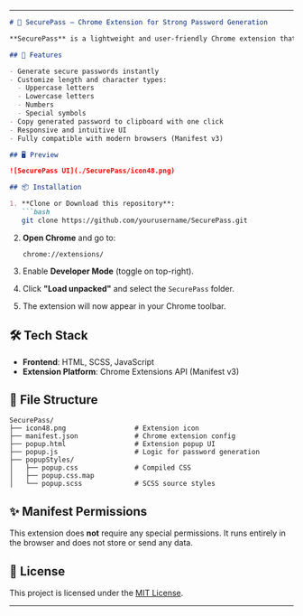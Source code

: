 
---

```markdown
# 🔐 SecurePass – Chrome Extension for Strong Password Generation

**SecurePass** is a lightweight and user-friendly Chrome extension that helps you generate strong, secure, and customizable passwords on the fly. Designed with simplicity and privacy in mind, it ensures your credentials remain safe without storing any data.

## 🚀 Features

- Generate secure passwords instantly
- Customize length and character types:
  - Uppercase letters
  - Lowercase letters
  - Numbers
  - Special symbols
- Copy generated password to clipboard with one click
- Responsive and intuitive UI
- Fully compatible with modern browsers (Manifest v3)

## 🖥️ Preview

![SecurePass UI](./SecurePass/icon48.png)

## 📦 Installation

1. **Clone or Download this repository**:
   ```bash
   git clone https://github.com/yourusername/SecurePass.git
   ```

2. **Open Chrome** and go to:
   ```
   chrome://extensions/
   ```

3. Enable **Developer Mode** (toggle on top-right).

4. Click **"Load unpacked"** and select the `SecurePass` folder.

5. The extension will now appear in your Chrome toolbar.

## 🛠️ Tech Stack

- **Frontend**: HTML, SCSS, JavaScript
- **Extension Platform**: Chrome Extensions API (Manifest v3)

## 📁 File Structure

```
SecurePass/
├── icon48.png                 # Extension icon
├── manifest.json              # Chrome extension config
├── popup.html                 # Extension popup UI
├── popup.js                   # Logic for password generation
├── popupStyles/
│   ├── popup.css              # Compiled CSS
│   ├── popup.css.map
│   └── popup.scss             # SCSS source styles
```

## ✨ Manifest Permissions

This extension does **not** require any special permissions. It runs entirely in the browser and does not store or send any data.

## 📄 License

This project is licensed under the [MIT License](LICENSE).

---